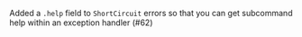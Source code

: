 Added a `.help` field to `ShortCircuit` errors so that you can get subcommand help within an exception handler (#62)
